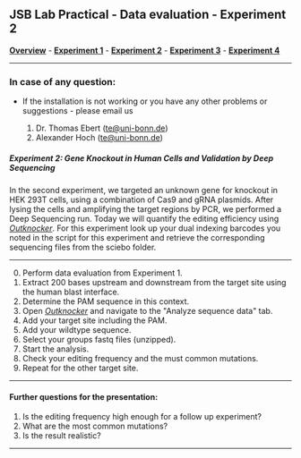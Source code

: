 ## JSB Lab Practical - Data evaluation - Experiment 2

[**Overview**](./README.md) - [**Experiment 1**](./exp1.md) - [**Experiment 2**](./exp2.md) - [**Experiment 3**](./exp3.md) - [**Experiment 4**](./exp4.md)

---


### In case of any question:

* If the installation is not working or you have any other problems or suggestions - please email us

    1. Dr. Thomas Ebert (te@uni-bonn.de)
    2. Alexander Hoch (te@uni-bonn.de)


##### **Experiment 2: Gene Knockout in Human Cells and Validation by Deep Sequencing**
In the second experiment, we targeted an unknown gene for knockout in HEK 293T cells, using a combination of Cas9 and gRNA plasmids. After lysing the cells and amplifying the target regions by PCR, we performed a Deep Sequencing run. Today we will quantify the editing efficiency using [*Outknocker*](http://www.outknocker.org/). For this experiment look up your dual indexing barcodes you noted in the script for this experiment and retrieve the corresponding sequencing files from the sciebo folder.

---

0. Perform data evaluation from Experiment 1.
1. Extract 200 bases upstream and downstream from the target site using the human blast interface.
2. Determine the PAM sequence in this context.
3. Open [*Outknocker*](http://www.outknocker.org/outknocker2.htm) and navigate to the "Analyze sequence data" tab.
4. Add your target site including the PAM.
5. Add your wildtype sequence.
6. Select your groups fastq files (unzipped).
7. Start the analysis.
9. Check your editing frequency and the must common mutations.
10. Repeat for the other target site.

---

#### Further questions for the presentation:
1. Is the editing frequency high enough for a follow up experiment?
2. What are the most common mutations?
3. Is the result realistic?

---
